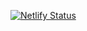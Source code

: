 [![Netlify Status](https://api.netlify.com/api/v1/badges/3e284d86-3526-448f-a15b-288f6017c3b4/deploy-status)](https://app.netlify.com/sites/jules-hb-250/deploys)